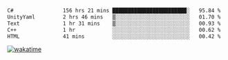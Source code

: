 <!--START_SECTION:waka-->

```txt
C#                156 hrs 21 mins ████████████████████████░   95.84 %
UnityYaml         2 hrs 46 mins   ▒░░░░░░░░░░░░░░░░░░░░░░░░   01.70 %
Text              1 hr 31 mins    ▒░░░░░░░░░░░░░░░░░░░░░░░░   00.93 %
C++               1 hr            ░░░░░░░░░░░░░░░░░░░░░░░░░   00.62 %
HTML              41 mins         ░░░░░░░░░░░░░░░░░░░░░░░░░   00.42 %
```

<!--END_SECTION:waka-->
[![wakatime](https://wakatime.com/badge/user/6c2f442e-41b4-42e3-bc06-d5d8203ad1da.svg)](https://wakatime.com/@6c2f442e-41b4-42e3-bc06-d5d8203ad1da)
